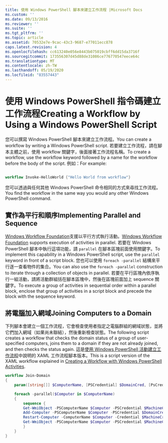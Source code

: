 ```yaml
---
title: 使用 Windows PowerShell 腳本來建立工作流程 |Microsoft Docs
ms.custom: ''
ms.date: 09/13/2016
ms.reviewer: ''
ms.suite: ''
ms.tgt_pltfrm: ''
ms.topic: article
ms.assetid: 70532e7e-9cac-43c3-9687-e77011ecc878
caps.latest.revision: 4
ms.openlocfilehash: cc613240e056e8443b075019cbff6dd15da3716f
ms.sourcegitcommit: 173556307d45d88de31086ce776770547eece64c
ms.translationtype: MT
ms.contentlocale: zh-TW
ms.lasthandoff: 05/19/2020
ms.locfileid: "83557443"
---
```

# <a name="creating-a-workflow-by-using-a-windows-powershell-script"></a><span data-ttu-id="a5c54-102">使用 Windows PowerShell 指令碼建立工作流程</span><span class="sxs-lookup"><span data-stu-id="a5c54-102">Creating a Workflow by Using a Windows PowerShell Script</span></span>

<span data-ttu-id="a5c54-103">您可以撰寫 Windows PowerShell 腳本來建立工作流程。</span><span class="sxs-lookup"><span data-stu-id="a5c54-103">You can create a workflow by writing a Windows PowerShell script.</span></span> <span data-ttu-id="a5c54-104">若要建立工作流程，請在腳本主體之前，使用 workflow 關鍵字，後面接著工作流程名稱。</span><span class="sxs-lookup"><span data-stu-id="a5c54-104">To create a workflow, use the workflow keyword followed by a name for the workflow before the body of the script.</span></span> <span data-ttu-id="a5c54-105">例如：</span><span class="sxs-lookup"><span data-stu-id="a5c54-105">For example:</span></span>

```powershell

workflow Invoke-HelloWorld {"Hello World from workflow"}
```

<span data-ttu-id="a5c54-106">您可以透過與任何其他 Windows PowerShell 命令相同的方式來尋找工作流程。</span><span class="sxs-lookup"><span data-stu-id="a5c54-106">You find the workflow in the same way you would any other Windows PowerShell command.</span></span>

## <a name="implementing-parallel-and-sequence"></a><span data-ttu-id="a5c54-107">實作為平行和順序</span><span class="sxs-lookup"><span data-stu-id="a5c54-107">Implementing Parallel and Sequence</span></span>

<span data-ttu-id="a5c54-108">[Windows Workflow Foundation](/previous-versions/dotnet/netframework-3.5/ms735967(v=vs.90))支援以平行方式執行活動。</span><span class="sxs-lookup"><span data-stu-id="a5c54-108">[Windows Workflow Foundation](/previous-versions/dotnet/netframework-3.5/ms735967(v=vs.90)) supports execution of activities in parallel.</span></span> <span data-ttu-id="a5c54-109">若要在 Windows PowerShell 腳本中執行這項功能，請 `parallel` 在腳本區塊前面使用關鍵字。</span><span class="sxs-lookup"><span data-stu-id="a5c54-109">To implement this capability in a Windows PowerShell script, use the `parallel` keyword in front of a script block.</span></span> <span data-ttu-id="a5c54-110">您也可以使用 `foreach -parallel` 結構來平行逐一查看物件的集合。</span><span class="sxs-lookup"><span data-stu-id="a5c54-110">You can also use the `foreach -parallel` construction to iterate through a collection of objects in parallel.</span></span> <span data-ttu-id="a5c54-111">若要在平行區塊內依序執行一組活動，請將活動群組括在腳本區塊中，然後在區塊前面加上 sequence 關鍵字。</span><span class="sxs-lookup"><span data-stu-id="a5c54-111">To execute a group of activities in sequential order within a parallel block, enclose that group of activities in a script block and precede the block with the sequence keyword.</span></span>

## <a name="joining-computers-to-a-domain"></a><span data-ttu-id="a5c54-112">將電腦加入網域</span><span class="sxs-lookup"><span data-stu-id="a5c54-112">Joining Computers to a Domain</span></span>

<span data-ttu-id="a5c54-113">下列腳本會建立一個工作流程，它會檢查使用者指定之電腦群組的網域狀態，並將它們加入網域（如果尚未聯結），然後重新檢查狀態。</span><span class="sxs-lookup"><span data-stu-id="a5c54-113">The following script creates a workflow that checks the domain status of a group of user-specified computers, joins them to a domain if they are not already joined, and then checks the status again.</span></span>
<span data-ttu-id="a5c54-114">這是[使用 Windows PowerShell 活動建立工作流程](./creating-a-workflow-with-windows-powershell-activities.md)中說明的 XAML 工作流程腳本版本。</span><span class="sxs-lookup"><span data-stu-id="a5c54-114">This is a script version of the XAML workflow explained in [Creating a Workflow with Windows PowerShell Activities](./creating-a-workflow-with-windows-powershell-activities.md).</span></span>

```powershell
workflow Join-Domain
{
    param([string[]] $ComputerName, [PSCredential] $DomainCred, [PsCredential] $MachineCred)

    foreach -parallel($Computer in $ComputerName)
    {
        sequence {
        Get-WmiObject -PSComputerName $Computer -PSCredential $MachineCred
        Add-Computer -PSComputerName $Computer -PSCredential $DomainCred
        Restart-Computer -ComputerName $Computer -Credential $MachineCred -For PowerShell -Force -Wait -PSComputerName ""
        Get-WmiObject -PSComputerName $Computer -PSCredential $MachineCred
        }
    }
}
```

